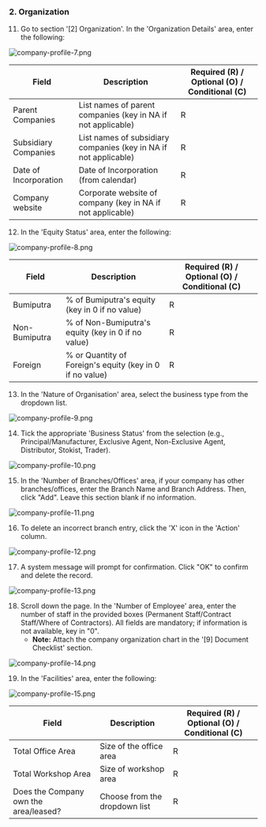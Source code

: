 ### 2. Organization

11. Go to section '[2] Organization'. In the 'Organization Details' area, enter the following:

![company-profile-7.png](images/company-profile-7.png)

| Field                 | Description                                                      | Required (R) / Optional (O) / Conditional (C) |
| --------------------- | ---------------------------------------------------------------- | --------------------------------------------- |
| Parent Companies      | List names of parent companies (key in NA if not applicable)     | R                                             |
| Subsidiary Companies  | List names of subsidiary companies (key in NA if not applicable) | R                                             |
| Date of Incorporation | Date of Incorporation (from calendar)                            | R                                             |
| Company website       | Corporate website of company (key in NA if not applicable)       | R                                             |

12. In the 'Equity Status' area, enter the following:

![company-profile-8.png](images/company-profile-8.png)

| Field         | Description                                              | Required (R) / Optional (O) / Conditional (C) |
| ------------- | -------------------------------------------------------- | --------------------------------------------- |
| Bumiputra     | % of Bumiputra's equity (key in 0 if no value)           | R                                             |
| Non-Bumiputra | % of Non-Bumiputra's equity (key in 0 if no value)       | R                                             |
| Foreign       | % or Quantity of Foreign's equity (key in 0 if no value) | R                                             |

13. In the 'Nature of Organisation' area, select the business type from the dropdown list.

![company-profile-9.png](images/company-profile-9.png)

14. Tick the appropriate 'Business Status' from the selection (e.g., Principal/Manufacturer, Exclusive Agent, Non-Exclusive Agent, Distributor, Stokist, Trader).

![company-profile-10.png](images/company-profile-10.png)

15. In the 'Number of Branches/Offices' area, if your company has other branches/offices, enter the Branch Name and Branch Address. Then, click "Add". Leave this section blank if no information.

![company-profile-11.png](images/company-profile-11.png)

16. To delete an incorrect branch entry, click the 'X' icon in the 'Action' column.

![company-profile-12.png](images/company-profile-12.png)

17. A system message will prompt for confirmation. Click "OK" to confirm and delete the record.

![company-profile-13.png](images/company-profile-13.png)

18. Scroll down the page. In the 'Number of Employee' area, enter the number of staff in the provided boxes (Permanent Staff/Contract Staff/Where of Contractors). All fields are mandatory; if information is not available, key in "0".
    * **Note:** Attach the company organization chart in the '[9] Document Checklist' section.

![company-profile-14.png](images/company-profile-14.png)

19. In the 'Facilities' area, enter the following:

![company-profile-15.png](images/company-profile-15.png)

| Field                                 | Description                   | Required (R) / Optional (O) / Conditional (C) |
| ------------------------------------- | ----------------------------- | --------------------------------------------- |
| Total Office Area                     | Size of the office area       | R                                             |
| Total Workshop Area                   | Size of workshop area         | R                                             |
| Does the Company own the area/leased? | Choose from the dropdown list | R                                             |